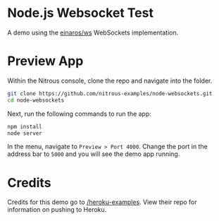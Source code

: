 # Node.js Websocket Test

A demo using the [einaros/ws](http://einaros.github.io/ws/) WebSockets implementation.

# Preview App

Within the Nitrous console, clone the repo and navigate into the folder.

``` bash
git clone https://github.com/nitrous-examples/node-websockets.git
cd node-websockets
```
Next, run the following commands to run the app:

``` bash
npm install
node server
```
In the menu, navigate to `Preview > Port 4000`. Change the port in the
address bar to `5000` and you will see the demo app running.

# Credits

Credits for this demo go to
[/heroku-examples](https://github.com/heroku-examples/node-ws-test).
View their repo for information on pushing to Heroku.
